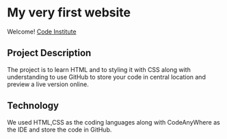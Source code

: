 # My very first website

Welcome! [Code Institute](https://codeinstitute.net)

## Project Description

The project is to learn HTML and to styling it with CSS along with understanding to use GitHub to store your code in central location and preview a live version online.

## Technology

We used HTML,CSS as the coding languages along with CodeAnyWhere as the IDE and store the code in GitHub.